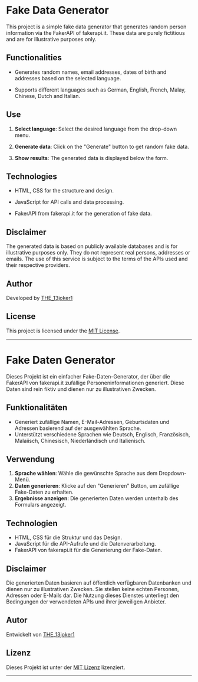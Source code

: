 # Fake Data Generator

This project is a simple fake data generator that generates random person information via the FakerAPI of fakerapi.it. These data are purely fictitious and are for illustrative purposes only.

## Functionalities

- Generates random names, email addresses, dates of birth and addresses based on the selected language.

- Supports different languages such as German, English, French, Malay, Chinese, Dutch and Italian.

## Use

1. **Select language**: Select the desired language from the drop-down menu.

2. **Generate data**: Click on the "Generate" button to get random fake data.

3. **Show results**: The generated data is displayed below the form.

## Technologies

- HTML, CSS for the structure and design.

- JavaScript for API calls and data processing.

- FakerAPI from fakerapi.it for the generation of fake data.

## Disclaimer

The generated data is based on publicly available databases and is for illustrative purposes only. They do not represent real persons, addresses or emails. The use of this service is subject to the terms of the APIs used and their respective providers.

## Author

Developed by [THE_13joker1](https://github.com/the13joker1)

## License

This project is licensed under the [MIT License](https://opensource.org/licenses/MIT).

***
# Fake Daten Generator

Dieses Projekt ist ein einfacher Fake-Daten-Generator, der über die FakerAPI von fakerapi.it zufällige Personeninformationen generiert. Diese Daten sind rein fiktiv und dienen nur zu illustrativen Zwecken.

## Funktionalitäten

- Generiert zufällige Namen, E-Mail-Adressen, Geburtsdaten und Adressen basierend auf der ausgewählten Sprache.
- Unterstützt verschiedene Sprachen wie Deutsch, Englisch, Französisch, Malaiisch, Chinesisch, Niederländisch und Italienisch.

## Verwendung

1. **Sprache wählen**: Wähle die gewünschte Sprache aus dem Dropdown-Menü.
2. **Daten generieren**: Klicke auf den "Generieren" Button, um zufällige Fake-Daten zu erhalten.
3. **Ergebnisse anzeigen**: Die generierten Daten werden unterhalb des Formulars angezeigt.

## Technologien

- HTML, CSS für die Struktur und das Design.
- JavaScript für die API-Aufrufe und die Datenverarbeitung.
- FakerAPI von fakerapi.it für die Generierung der Fake-Daten.

## Disclaimer

Die generierten Daten basieren auf öffentlich verfügbaren Datenbanken und dienen nur zu illustrativen Zwecken. Sie stellen keine echten Personen, Adressen oder E-Mails dar. Die Nutzung dieses Dienstes unterliegt den Bedingungen der verwendeten APIs und ihrer jeweiligen Anbieter.

## Autor

Entwickelt von [THE_13joker1](https://github.com/the13joker1)

## Lizenz

Dieses Projekt ist unter der [MIT Lizenz](https://opensource.org/licenses/MIT) lizenziert.
***

